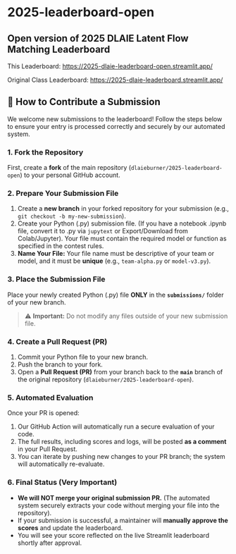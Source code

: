 # 2025-leaderboard-open
## Open version of 2025 DLAIE Latent Flow Matching Leaderboard 

This Leaderboard: https://2025-dlaie-leaderboard-open.streamlit.app/

Original Class Leaderboard: https://2025-dlaie-leaderboard.streamlit.app/



## 🚀 How to Contribute a Submission

We welcome new submissions to the leaderboard! Follow the steps below to ensure your entry is processed correctly and securely by our automated system.

### 1. Fork the Repository

First, create a **fork** of the main repository (`dlaieburner/2025-leaderboard-open`) to your personal GitHub account.

### 2. Prepare Your Submission File

1.  Create a **new branch** in your forked repository for your submission (e.g., `git checkout -b my-new-submission`).
2.  Create your Python (.py) submission file. (If you have a notebook .ipynb file, convert it to .py via `jupytext` or Export/Download from Colab/Jupyter). Your file must contain the required model or function as specified in the contest rules.
3.  **Name Your File:** Your file name must be descriptive of your team or model, and it must be **unique** (e.g., `team-alpha.py` or `model-v3.py`).

### 3. Place the Submission File

Place your newly created Python (.py) file **ONLY** in the **`submissions/`** folder of your new branch.

> ⚠️ **Important:** Do not modify any files outside of your new submission file.

### 4. Create a Pull Request (PR)

1.  Commit your Python file to your new branch.
2.  Push the branch to your fork.
3.  Open a **Pull Request (PR)** from your branch back to the **`main`** branch of the original repository (`dlaieburner/2025-leaderboard-open`).

### 5. Automated Evaluation

Once your PR is opened:

1.  Our GitHub Action will automatically run a secure evaluation of your code.
2.  The full results, including scores and logs, will be posted **as a comment** in your Pull Request.
3.  You can iterate by pushing new changes to your PR branch; the system will automatically re-evaluate.

### 6. Final Status (Very Important)

* **We will NOT merge your original submission PR.** (The automated system securely extracts your code without merging your file into the repository).
* If your submission is successful, a maintainer will **manually approve the scores** and update the leaderboard.
* You will see your score reflected on the live Streamlit leaderboard shortly after approval.
